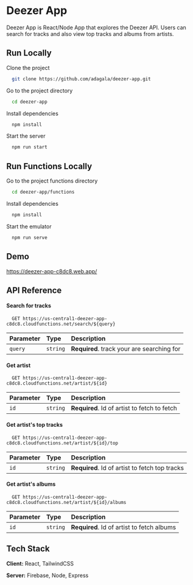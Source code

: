 # Deezer App

Deezer App is React/Node App that explores the Deezer API. Users can search for
tracks and also view top tracks and albums from artists.

## Run Locally

Clone the project

```bash
  git clone https://github.com/adagala/deezer-app.git
```

Go to the project directory

```bash
  cd deezer-app
```

Install dependencies

```bash
  npm install
```

Start the server

```bash
  npm run start
```

## Run Functions Locally

Go to the project functions directory

```bash
  cd deezer-app/functions
```

Install dependencies

```bash
  npm install
```

Start the emulator

```bash
  npm run serve
```

## Demo

https://deezer-app-c8dc8.web.app/

## API Reference

#### Search for tracks

```http
  GET https://us-central1-deezer-app-c8dc8.cloudfunctions.net/search/${query}
```

| Parameter | Type     | Description                                |
| :-------- | :------- | :----------------------------------------- |
| `query`   | `string` | **Required**. track your are searching for |

#### Get artist

```http
  GET https://us-central1-deezer-app-c8dc8.cloudfunctions.net/artist/${id}
```

| Parameter | Type     | Description                                  |
| :-------- | :------- | :------------------------------------------- |
| `id`      | `string` | **Required**. Id of artist to fetch to fetch |

#### Get artist's top tracks

```http
  GET https://us-central1-deezer-app-c8dc8.cloudfunctions.net/artist/${id}/top
```

| Parameter | Type     | Description                                    |
| :-------- | :------- | :--------------------------------------------- |
| `id`      | `string` | **Required**. Id of artist to fetch top tracks |

#### Get artist's albums

```http
  GET https://us-central1-deezer-app-c8dc8.cloudfunctions.net/artist/${id}/albums
```

| Parameter | Type     | Description                                |
| :-------- | :------- | :----------------------------------------- |
| `id`      | `string` | **Required**. Id of artist to fetch albums |

## Tech Stack

**Client:** React, TailwindCSS

**Server:** Firebase, Node, Express
